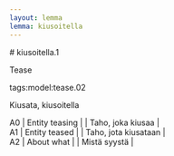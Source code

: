 ```yaml
---
layout: lemma
lemma: kiusoitella
---
```


<div class="sense">
# <span class="sensename">kiusoitella.1</span>

<span class="description">Tease</span>

tags:model:tease.02

<span class="description">Kiusata, kiusoitella</span>

A0 | Entity teasing |   | Taho, joka kiusaa |  
A1 | Entity teased |   | Taho, jota kiusataan |  
A2 | About what |   | Mistä syystä |  

</div>

